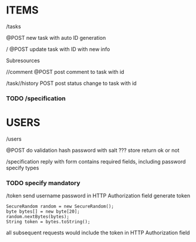 # ITEMS

/tasks

@POST
new task with auto ID generation

/<id>
@POST
update task with ID <id> with new info

Subresources

/<id>/comment
@POST
post comment to task with id

/task/<id>/history
POST
post status change to task with id

### TODO /specification

# USERS

/users

@POST
do validation
hash password with salt
???
store
return ok or not

/specification
reply with form
contains required fields, including password
specify types
### TODO specify mandatory

/token
send username password in HTTP Authorization field
generate token
```
SecureRandom random = new SecureRandom();
byte bytes[] = new byte[20];
random.nextBytes(bytes);
String token = bytes.toString();
```
all subsequent requests would include the token in HTTP Authorization field



